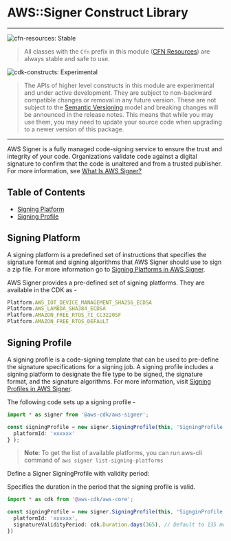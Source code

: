 # AWS::Signer Construct Library
<!--BEGIN STABILITY BANNER-->

---

![cfn-resources: Stable](https://img.shields.io/badge/cfn--resources-stable-success.svg?style=for-the-badge)

> All classes with the `Cfn` prefix in this module ([CFN Resources]) are always stable and safe to use.
>
> [CFN Resources]: https://docs.aws.amazon.com/cdk/latest/guide/constructs.html#constructs_lib

![cdk-constructs: Experimental](https://img.shields.io/badge/cdk--constructs-experimental-important.svg?style=for-the-badge)

> The APIs of higher level constructs in this module are experimental and under active development.
> They are subject to non-backward compatible changes or removal in any future version. These are
> not subject to the [Semantic Versioning](https://semver.org/) model and breaking changes will be
> announced in the release notes. This means that while you may use them, you may need to update
> your source code when upgrading to a newer version of this package.

---

<!--END STABILITY BANNER-->

AWS Signer is a fully managed code-signing service to ensure the trust and integrity of your code. Organizations validate code against
a digital signature to confirm that the code is unaltered and from a trusted publisher. For more information, see [What Is AWS
Signer?](https://docs.aws.amazon.com/signer/latest/developerguide/Welcome.html)

## Table of Contents

- [Signing Platform](#signing-platform)
- [Signing Profile](#signing-profile)

## Signing Platform

A signing platform is a predefined set of instructions that specifies the signature format and signing algorithms that AWS Signer should use
to sign a zip file. For more information go to [Signing Platforms in AWS Signer](https://docs.aws.amazon.com/signer/latest/developerguide/gs-platform.html).

AWS Signer provides a pre-defined set of signing platforms. They are available in the CDK as -

```ts
Platform.AWS_IOT_DEVICE_MANAGEMENT_SHA256_ECDSA
Platform.AWS_LAMBDA_SHA384_ECDSA
Platform.AMAZON_FREE_RTOS_TI_CC3220SF
Platform.AMAZON_FREE_RTOS_DEFAULT
```

## Signing Profile

A signing profile is a code-signing template that can be used to pre-define the signature specifications for a signing job.
A signing profile includes a signing platform to designate the file type to be signed, the signature format, and the signature algorithms.
For more information, visit [Signing Profiles in AWS Signer](https://docs.aws.amazon.com/signer/latest/developerguide/gs-profile.html).

The following code sets up a signing profile -

```ts
import * as signer from '@aws-cdk/aws-signer';

const signingProfile = new signer.SigningProfile(this, 'SigningProfile', { 
  platformId: 'xxxxxx' 
} );
```

> **Note**: To get the list of available platforms, you can run aws-cli command of `aws signer list-signing-platforms`

Define a Signer SigningProfile with validity period:

Specifies the duration in the period that the signing profile is valid.

```ts
import * as cdk from '@aws-cdk/aws-core';

const signingProfile = new signer.SigningProfile(this, 'SignginProfile', {
  platformId: 'xxxxxx',
  signatureValidityPeriod: cdk.Duration.days(365), // Default to 135 months
}) 
```

